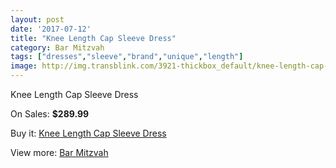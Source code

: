 ```yaml
---
layout: post
date: '2017-07-12'
title: "Knee Length Cap Sleeve Dress"
category: Bar Mitzvah
tags: ["dresses","sleeve","brand","unique","length"]
image: http://img.transblink.com/3921-thickbox_default/knee-length-cap-sleeve-dress.jpg
---
```

Knee Length Cap Sleeve Dress

On Sales: **$289.99**
<a href="https://www.transblink.com/en/bar-mitzvah/1247-knee-length-cap-sleeve-dress.html"><amp-img layout="responsive" width="600" height="600" src="//img.transblink.com/3921-thickbox_default/knee-length-cap-sleeve-dress.jpg" alt="Knee Length Cap Sleeve Dress 0" /></a>
<a href="https://www.transblink.com/en/bar-mitzvah/1247-knee-length-cap-sleeve-dress.html"><amp-img layout="responsive" width="600" height="600" src="//img.transblink.com/3924-thickbox_default/knee-length-cap-sleeve-dress.jpg" alt="Knee Length Cap Sleeve Dress 1" /></a>
<a href="https://www.transblink.com/en/bar-mitzvah/1247-knee-length-cap-sleeve-dress.html"><amp-img layout="responsive" width="600" height="600" src="//img.transblink.com/3923-thickbox_default/knee-length-cap-sleeve-dress.jpg" alt="Knee Length Cap Sleeve Dress 2" /></a>
<a href="https://www.transblink.com/en/bar-mitzvah/1247-knee-length-cap-sleeve-dress.html"><amp-img layout="responsive" width="600" height="600" src="//img.transblink.com/3922-thickbox_default/knee-length-cap-sleeve-dress.jpg" alt="Knee Length Cap Sleeve Dress 3" /></a>

Buy it: [Knee Length Cap Sleeve Dress](https://www.transblink.com/en/bar-mitzvah/1247-knee-length-cap-sleeve-dress.html "Knee Length Cap Sleeve Dress")

View more: [Bar Mitzvah](https://www.transblink.com/en/2-bar-mitzvah "Bar Mitzvah")